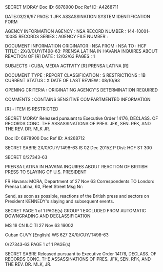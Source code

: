 SECRET MORAY
Doc ID: 6878900 Doc Ref ID: A4268711

DATE:03/26/97
PAGE: 1
JFK ASSASSINATION SYSTEM
IDENTIFICATION FORM

AGENCY INFORMATION
AGENCY : NSA
RECORD NUMBER : 144-10001-10085
RECORDS SERIES :
AGENCY FILE NUMBER :

DOCUMENT INFORMATION
ORIGINATOR : NSA
FROM : NSA
TO : HCF
TITLE :
2X/0/CUY/T498-63: PRENSA LATINA IN HAVANA INQUIRES ABOUT REACTION OF [R]
DATE : 12/02/63
PAGES : 1

SUBJECTS :
CUBA, MEDIA ACTIVITY [R]
PRENSA LATINA [R]

DOCUMENT TYPE : REPORT
CLASSIFICATION : S
RESTRICTIONS : 1B
CURRENT STATUS : X
DATE OF LAST REVIEW : 08/10/93

OPENING CRITERIA :
ORIGINATING AGENCY'S DETERMINATION REQUIRED

COMMENTS :
CONTAINS SENSITIVE COMPARTMENTED INFORMATION

[R] - ITEM IS RESTRICTED

SECRET MORAY
Released pursuant to Executive Order 14176, DECLASS. OF RECORDS CONC. THE ASSASSINATIONS OF PRES. JFK, SEN.
RFK, AND THE REV. DR. MLK JR.

Doc ID: 6878900 Doc Ref ID: A4268712

SECRET SABRE
2X/0/CUY/T498-63
IS 02 Dec 2015Z P
Dist: HCF
ST 300

SECRET
0/27343-63

PRENSA LATINA IN HAVANA INQUIRES ABOUT REACTION OF BRITISH PRESS
TO SLAYING OF U.S. PRESIDENT

FR Havana: MORA, Department of 27 Nov 63
Correspondents
TO London: Prensa Latina, 60, Fleet Street
Msg Nr:

Send, as soon as possible, reactions of the British press
and sectors on President KENNEDY's slaying and subsequent
events.

SECRET
PAGE 1 of 1 PAGE(s)
GROUP 1
EXCLUDED FROM AUTOMATIC
DOWNGRADING AND DECLASSIFICATION

MS 19 CN ILC TI 27 Nov 63 16002

Cuban CUVY [English] WS 627 2X/0/CUY/T498-63

0/27343-63
PAGE 1 of 1 PAGE(s)

SECRET SABRE
Released pursuant to Executive Order 14176, DECLASS. OF RECORDS CONC. THE ASSASSINATIONS OF PRES. JFK, SEN.
RFK, AND THE REV. DR. MLK, JR.

